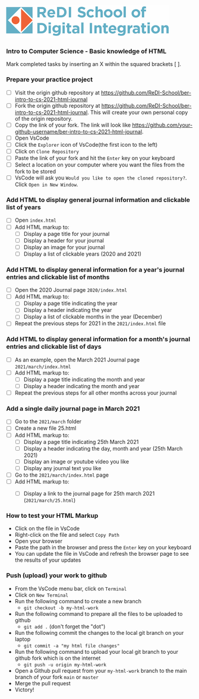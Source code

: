 ![ReDI](images/redi_banner.png)

### Intro to Computer Science - Basic knowledge of HTML

Mark completed tasks by inserting an X within the squared brackets [ ].

### Prepare your practice project

- [ ] Visit the origin github repository at https://github.com/ReDI-School/ber-intro-to-cs-2021-html-journal
- [ ] Fork the origin github repository at https://github.com/ReDI-School/ber-intro-to-cs-2021-html-journal. This will create your own personal copy of the origin repository.
- [ ] Copy the link of your fork. The link will look like https://github.com/your-github-username/ber-intro-to-cs-2021-html-journal.
- [ ] Open VsCode
- [ ] Click the `Explorer` icon of VsCode(the first icon to the left)
- [ ] Click on `Clone Repository`
- [ ] Paste the link of your fork and hit the `Enter` key on your keyboard
- [ ] Select a location on your computer where you want the files from the fork to be stored
- [ ] VsCode will ask you `Would you like to open the cloned repository?`. Click `Open in New Window`.

### Add HTML to display general journal information and clickable list of years

- [ ] Open `index.html`
- [ ] Add HTML markup to:
    - [ ] Display a page title for your journal
    - [ ] Display a header for your journal
    - [ ] Display an image for your journal
    - [ ] Display a list of clickable years (2020 and 2021)

### Add HTML to display general information for a year's journal entries and clickable list of months

- [ ] Open the 2020 Journal page `2020/index.html`
- [ ] Add HTML markup to:
    - [ ] Display a page title indicating the year
    - [ ] Display a header indicating the year
    - [ ] Display a list of clickable months in the year (December)
- [ ] Repeat the previous steps for 2021 in the `2021/index.html` file

### Add HTML to display general information for a month's journal entries and clickable list of days

- [ ] As an example, open the March 2021 Journal page `2021/march/index.html`
- [ ] Add HTML markup to:
    - [ ] Display a page title indicating the month and year
    - [ ] Display a header indicating the month and year
- [ ] Repeat the previous steps for all other months across your journal

### Add a single daily journal page in March 2021

- [ ] Go to the `2021/march` folder
- [ ] Create a new file 25.html
- [ ] Add HTML markup to:
    - [ ] Display a page title indicating 25th March 2021
    - [ ] Display a header indicating the day, month and year (25th March 2021)
    - [ ] Display an image or youtube video you like
    - [ ] Display any journal text you like
- [ ] Go to the `2021/march/index.html` page 
- [ ] Add HTML markup to:
    - [ ] Display a link to the journal page for 25th march 2021 (`2021/march/25.html`)
 

### How to test your HTML Markup
- Click on the file in VsCode
- Right-click on the file and select `Copy Path`
- Open your browser
- Paste the path in the browser and press the `Enter` key on your keyboard
- You can update the file in VsCode and refresh the browser page to see the results of your updates

### Push (upload) your work to github
- From the VsCode menu bar, click on `Terminal`
- Click on `New Terminal`
- Run the following command to create a new branch
    - `git checkout -b my-html-work`
- Run the following command to prepare all the files to be uploaded to github
    - `git add .` (don't forget the "dot")
- Run the following commit the changes to the local git branch on your laptop
    - `git commit -a "my html file changes"`
- Run the following command to upload your local git branch to your github fork which is on the internet
    - `git push -u origin my-html-work`
- Open a Github pull request from your `my-html-work` branch to the main branch of your fork `main` or `master`
- Merge the pull request
- Victory!
    

